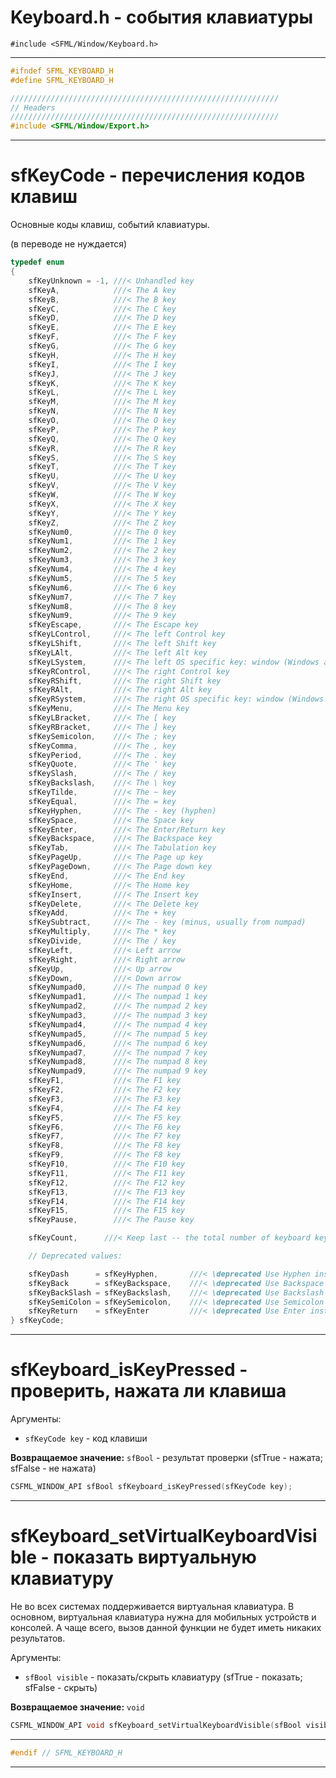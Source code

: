 # Keyboard.h - события клавиатуры


```#include <SFML/Window/Keyboard.h>```
<hr/>


```c
#ifndef SFML_KEYBOARD_H
#define SFML_KEYBOARD_H

////////////////////////////////////////////////////////////
// Headers
////////////////////////////////////////////////////////////
#include <SFML/Window/Export.h>
```
<hr/>

# sfKeyCode - перечисления кодов клавиш

Основные коды клавиш, событий клавиатуры.

(в переводе не нуждается)

```c
typedef enum
{
    sfKeyUnknown = -1, ///< Unhandled key
    sfKeyA,            ///< The A key
    sfKeyB,            ///< The B key
    sfKeyC,            ///< The C key
    sfKeyD,            ///< The D key
    sfKeyE,            ///< The E key
    sfKeyF,            ///< The F key
    sfKeyG,            ///< The G key
    sfKeyH,            ///< The H key
    sfKeyI,            ///< The I key
    sfKeyJ,            ///< The J key
    sfKeyK,            ///< The K key
    sfKeyL,            ///< The L key
    sfKeyM,            ///< The M key
    sfKeyN,            ///< The N key
    sfKeyO,            ///< The O key
    sfKeyP,            ///< The P key
    sfKeyQ,            ///< The Q key
    sfKeyR,            ///< The R key
    sfKeyS,            ///< The S key
    sfKeyT,            ///< The T key
    sfKeyU,            ///< The U key
    sfKeyV,            ///< The V key
    sfKeyW,            ///< The W key
    sfKeyX,            ///< The X key
    sfKeyY,            ///< The Y key
    sfKeyZ,            ///< The Z key
    sfKeyNum0,         ///< The 0 key
    sfKeyNum1,         ///< The 1 key
    sfKeyNum2,         ///< The 2 key
    sfKeyNum3,         ///< The 3 key
    sfKeyNum4,         ///< The 4 key
    sfKeyNum5,         ///< The 5 key
    sfKeyNum6,         ///< The 6 key
    sfKeyNum7,         ///< The 7 key
    sfKeyNum8,         ///< The 8 key
    sfKeyNum9,         ///< The 9 key
    sfKeyEscape,       ///< The Escape key
    sfKeyLControl,     ///< The left Control key
    sfKeyLShift,       ///< The left Shift key
    sfKeyLAlt,         ///< The left Alt key
    sfKeyLSystem,      ///< The left OS specific key: window (Windows and Linux), apple (MacOS X), ...
    sfKeyRControl,     ///< The right Control key
    sfKeyRShift,       ///< The right Shift key
    sfKeyRAlt,         ///< The right Alt key
    sfKeyRSystem,      ///< The right OS specific key: window (Windows and Linux), apple (MacOS X), ...
    sfKeyMenu,         ///< The Menu key
    sfKeyLBracket,     ///< The [ key
    sfKeyRBracket,     ///< The ] key
    sfKeySemicolon,    ///< The ; key
    sfKeyComma,        ///< The , key
    sfKeyPeriod,       ///< The . key
    sfKeyQuote,        ///< The ' key
    sfKeySlash,        ///< The / key
    sfKeyBackslash,    ///< The \ key
    sfKeyTilde,        ///< The ~ key
    sfKeyEqual,        ///< The = key
    sfKeyHyphen,       ///< The - key (hyphen)
    sfKeySpace,        ///< The Space key
    sfKeyEnter,        ///< The Enter/Return key
    sfKeyBackspace,    ///< The Backspace key
    sfKeyTab,          ///< The Tabulation key
    sfKeyPageUp,       ///< The Page up key
    sfKeyPageDown,     ///< The Page down key
    sfKeyEnd,          ///< The End key
    sfKeyHome,         ///< The Home key
    sfKeyInsert,       ///< The Insert key
    sfKeyDelete,       ///< The Delete key
    sfKeyAdd,          ///< The + key
    sfKeySubtract,     ///< The - key (minus, usually from numpad)
    sfKeyMultiply,     ///< The * key
    sfKeyDivide,       ///< The / key
    sfKeyLeft,         ///< Left arrow
    sfKeyRight,        ///< Right arrow
    sfKeyUp,           ///< Up arrow
    sfKeyDown,         ///< Down arrow
    sfKeyNumpad0,      ///< The numpad 0 key
    sfKeyNumpad1,      ///< The numpad 1 key
    sfKeyNumpad2,      ///< The numpad 2 key
    sfKeyNumpad3,      ///< The numpad 3 key
    sfKeyNumpad4,      ///< The numpad 4 key
    sfKeyNumpad5,      ///< The numpad 5 key
    sfKeyNumpad6,      ///< The numpad 6 key
    sfKeyNumpad7,      ///< The numpad 7 key
    sfKeyNumpad8,      ///< The numpad 8 key
    sfKeyNumpad9,      ///< The numpad 9 key
    sfKeyF1,           ///< The F1 key
    sfKeyF2,           ///< The F2 key
    sfKeyF3,           ///< The F3 key
    sfKeyF4,           ///< The F4 key
    sfKeyF5,           ///< The F5 key
    sfKeyF6,           ///< The F6 key
    sfKeyF7,           ///< The F7 key
    sfKeyF8,           ///< The F8 key
    sfKeyF9,           ///< The F8 key
    sfKeyF10,          ///< The F10 key
    sfKeyF11,          ///< The F11 key
    sfKeyF12,          ///< The F12 key
    sfKeyF13,          ///< The F13 key
    sfKeyF14,          ///< The F14 key
    sfKeyF15,          ///< The F15 key
    sfKeyPause,        ///< The Pause key

    sfKeyCount,      ///< Keep last -- the total number of keyboard keys

    // Deprecated values:

    sfKeyDash      = sfKeyHyphen,       ///< \deprecated Use Hyphen instead
    sfKeyBack      = sfKeyBackspace,    ///< \deprecated Use Backspace instead
    sfKeyBackSlash = sfKeyBackslash,    ///< \deprecated Use Backslash instead
    sfKeySemiColon = sfKeySemicolon,    ///< \deprecated Use Semicolon instead
    sfKeyReturn    = sfKeyEnter         ///< \deprecated Use Enter instead
} sfKeyCode;
```
<hr/>

# sfKeyboard_isKeyPressed - проверить, нажата ли клавиша

Аргументы:

- ``sfKeyCode key`` - код клавиши

**Возвращаемое значение:** ``sfBool`` - результат проверки (sfTrue - нажата; sfFalse - не нажата)

```c
CSFML_WINDOW_API sfBool sfKeyboard_isKeyPressed(sfKeyCode key);
```
<hr/>

# sfKeyboard_setVirtualKeyboardVisible - показать виртуальную клавиатуру

Не во всех системах поддерживается виртуальная клавиатура. 
В основном, виртуальная клавиатура нужна для мобильных устройств и консолей.
А чаще всего, вызов данной функции не будет иметь никаких результатов.

Аргументы:

- ``sfBool visible`` - показать/скрыть клавиатуру (sfTrue - показать; sfFalse - скрыть)

**Возвращаемое значение:** ``void``

```c
CSFML_WINDOW_API void sfKeyboard_setVirtualKeyboardVisible(sfBool visible);
```
<hr/>

```c
#endif // SFML_KEYBOARD_H
```
<hr/>





